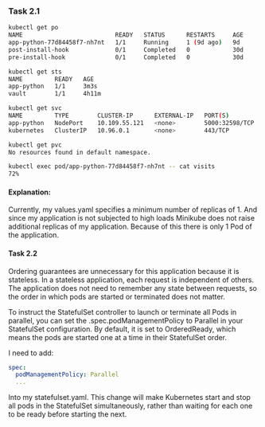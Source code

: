 ### Task 2.1

```bash
kubectl get po
NAME                          READY   STATUS      RESTARTS     AGE
app-python-77d84458f7-nh7nt   1/1     Running     1 (9d ago)   9d
post-install-hook             0/1     Completed   0            30d
pre-install-hook              0/1     Completed   0            30d

kubectl get sts
NAME         READY   AGE
app-python   1/1     3m3s
vault        1/1     4h11m

kubectl get svc
NAME         TYPE        CLUSTER-IP      EXTERNAL-IP   PORT(S)          AGE
app-python   NodePort    10.109.55.121   <none>        5000:32598/TCP   9d
kubernetes   ClusterIP   10.96.0.1       <none>        443/TCP          38d

kubectl get pvc
No resources found in default namespace.
```


```bash
kubectl exec pod/app-python-77d84458f7-nh7nt -- cat visits
72%                                                                                                  
```

#### Explanation:
Currently, my values.yaml specifies a minimum number of replicas of 1. And since my application is not subjected to high loads Minikube does not raise additional replicas of my application. Because of this there is only 1 Pod of the application. 


#### Task 2.2

Ordering guarantees are unnecessary for this application because it is stateless. In a stateless application, each request is independent of others. The application does not need to remember any state between requests, so the order in which pods are started or terminated does not matter.

To instruct the StatefulSet controller to launch or terminate all Pods in parallel, you can set the .spec.podManagementPolicy to Parallel in your StatefulSet configuration. By default, it is set to OrderedReady, which means the pods are started one at a time in their StatefulSet order.

I need to add:
```yaml
spec:
  podManagementPolicy: Parallel
  ...
```
Into my statefulset.yaml. This change will make Kubernetes start and stop all pods in the StatefulSet simultaneously, rather than waiting for each one to be ready before starting the next.